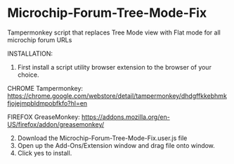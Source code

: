 # Microchip-Forum-Tree-Mode-Fix
Tampermonkey script that replaces Tree Mode view with Flat mode for all microchip forum URLs


INSTALLATION:

1) First install a script utility browser extension to the browser of your choice.

CHROME
Tampermonkey: 
https://chrome.google.com/webstore/detail/tampermonkey/dhdgffkkebhmkfjojejmpbldmpobfkfo?hl=en

FIREFOX
GreaseMonkey: 
https://addons.mozilla.org/en-US/firefox/addon/greasemonkey/

2) Download the Microchip-Forum-Tree-Mode-Fix.user.js file
3) Open up the Add-Ons/Extension window and drag file onto window.
4) Click yes to install.
